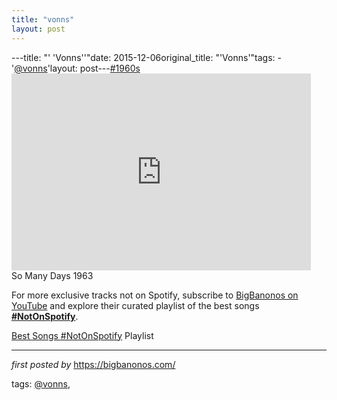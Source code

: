 ```yaml
---
title: "vonns"
layout: post
---
```

---title: "' 'Vonns''"date: 2015-12-06original_title: "'Vonns'"tags:  - '[@vonns](/tags/vonns/)'layout: post---[#1960s](/tags/1960s/) <br /><iframe width="95%" height="315" src="https://www.youtube.com/embed/VyiYzIYPphU?list=PLtuNtuTatqI3X01zTqiujiaUhFaK1PjKA" frameborder="0" allowfullscreen></iframe> <br />So Many Days 1963<!--Subscribe and Playlist Links--><div>    <p>For more exclusive tracks not on Spotify, subscribe to <a href="https://www.youtube.com/[@BigBanonos](/tags/BigBanonos/)" target="_blank">BigBanonos on YouTube</a> and explore their curated playlist of the best songs <strong>[#NotOnSpotify](/tags/NotOnSpotify/)</strong>.</p>    <p><a href="https://www.youtube.com/playlist?list=PLtuNtuTatqI0kFahUCbtbfenC_ET5O_tr" target="_blank">Best Songs [#NotOnSpotify](/tags/NotOnSpotify/) Playlist<br /></a></p></div><hr /><p><em>first posted by</em> <a href="https://bigbanonos.com/" rel="noopener" target="_new">https://bigbanonos.com/</a></p><p>tags: [@vonns](/tags/vonns/),</p>